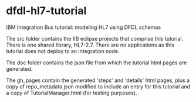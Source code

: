 # dfdl-hl7-tutorial
IBM Integration Bus tutorial: modeling HL7 using DFDL schemas

The src folder contains the IIB eclipse projects that comprise this tutorial. There is one shared library, HL7-2.7. There are no applications as this tutorial does not deploy to an integration node.

The doc folder contains the json file from which the tutorial html pages are generated.

The gh_pages contain the generated 'steps' and 'details' html pages, plus a copy of repo_metadata.json modified to include an entry for this tutorial and a copy of TutorialManager.html (for testing purposes). 
